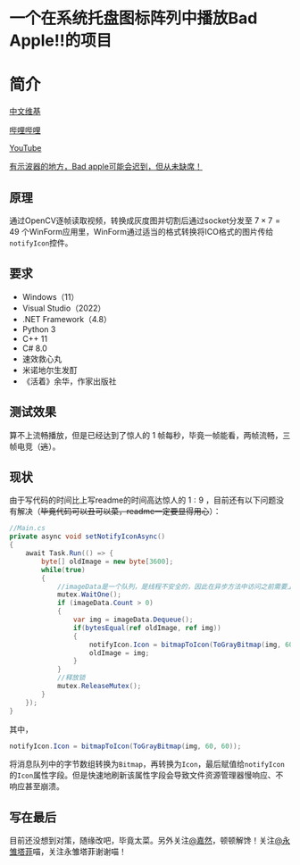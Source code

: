 <h1>一个在系统托盘图标阵列中播放Bad Apple!!的项目</h1>

<h1>简介</h1>

[中文维基](https://zh.m.wikipedia.org/zh-hans/Bad_Apple!!)

[哔哩哔哩](https://www.bilibili.com/video/BV1xx411c79H)

[YouTube](https://youtu.be/FtutLA63Cp8)

[有示波器的地方，Bad apple可能会迟到，但从未缺席！](https://www.bilibili.com/video/BV1Et411W743)


<h2>原理</h2>

通过OpenCV逐帧读取视频，转换成灰度图并切割后通过socket分发至 $7 \times 7 = 49$ 个WinForm应用里，WinForm通过适当的格式转换将ICO格式的图片传给```notifyIcon```控件。

<h2>要求</h2>

- Windows（11）
- Visual Studio（2022）
- .NET Framework（4.8）
- Python 3
- C++ 11
- C# 8.0
- 速效救心丸
- 米诺地尔生发酊
- 《活着》余华，作家出版社

<h2>测试效果</h2>

算不上流畅播放，但是已经达到了惊人的 $1$ 帧每秒，毕竟一帧能看，两帧流畅，三帧电竞（~~逃~~）。

<h2>现状</h2>

由于写代码的时间比上写readme的时间高达惊人的 $1:9$ ，目前还有以下问题没有解决（~~毕竟代码可以丑可以菜，readme一定要显得用心~~）：

```csharp
//Main.cs
private async void setNotifyIconAsync()
{
    await Task.Run(() => {
        byte[] oldImage = new byte[3600];
        while(true)
        {
            //imageData是一个队列，是线程不安全的，因此在异步方法中访问之前需要上锁
            mutex.WaitOne();
            if (imageData.Count > 0)
            {
                var img = imageData.Dequeue();
                if(bytesEqual(ref oldImage, ref img))
                {
                    notifyIcon.Icon = bitmapToIcon(ToGrayBitmap(img, 60, 60));
                    oldImage = img;
                }
            }
            //释放锁
            mutex.ReleaseMutex();
        }
    });
}
```

其中，
```csharp
notifyIcon.Icon = bitmapToIcon(ToGrayBitmap(img, 60, 60));
```
将消息队列中的字节数组转换为```Bitmap```，再转换为```Icon```，最后赋值给```notifyIcon```的```Icon```属性字段。但是快速地刷新该属性字段会导致文件资源管理器慢响应、不响应甚至崩溃。

<h2>写在最后</h2>

目前还没想到对策，随缘改吧，毕竟太菜。另外关注[@嘉然](https://space.bilibili.com/672328094)，顿顿解馋！关注[@永雏塔菲](https://space.bilibili.com/1265680561)喵，关注永雏塔菲谢谢喵！
